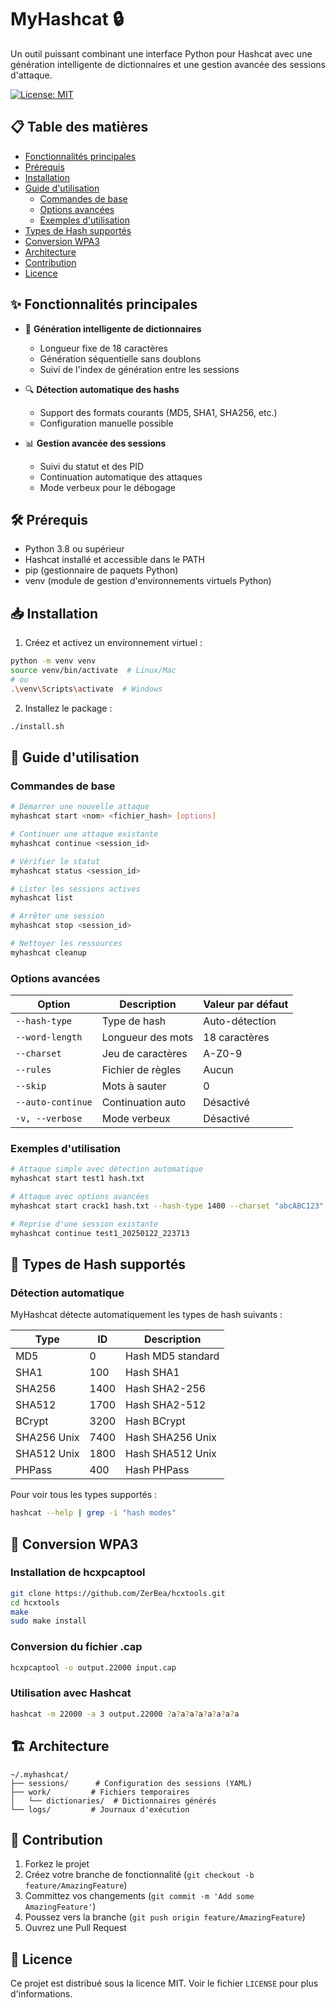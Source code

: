 # MyHashcat 🔒

Un outil puissant combinant une interface Python pour Hashcat avec une génération intelligente de dictionnaires et une gestion avancée des sessions d'attaque.

[![License: MIT](https://img.shields.io/badge/License-MIT-yellow.svg)](https://opensource.org/licenses/MIT)

## 📋 Table des matières

- [Fonctionnalités principales](#-fonctionnalités-principales)
- [Prérequis](#-prérequis)
- [Installation](#-installation)
- [Guide d'utilisation](#-guide-dutilisation)
  - [Commandes de base](#commandes-de-base)
  - [Options avancées](#options-avancées)
  - [Exemples d'utilisation](#exemples-dutilisation)
- [Types de Hash supportés](#-types-de-hash-supportés)
- [Conversion WPA3](#-conversion-wpa3)
- [Architecture](#-architecture)
- [Contribution](#-contribution)
- [Licence](#-licence)

## ✨ Fonctionnalités principales

- 🎯 **Génération intelligente de dictionnaires**
  - Longueur fixe de 18 caractères
  - Génération séquentielle sans doublons
  - Suivi de l'index de génération entre les sessions

- 🔍 **Détection automatique des hashs**
  - Support des formats courants (MD5, SHA1, SHA256, etc.)
  - Configuration manuelle possible

- 📊 **Gestion avancée des sessions**
  - Suivi du statut et des PID
  - Continuation automatique des attaques
  - Mode verbeux pour le débogage

## 🛠 Prérequis

- Python 3.8 ou supérieur
- Hashcat installé et accessible dans le PATH
- pip (gestionnaire de paquets Python)
- venv (module de gestion d'environnements virtuels Python)

## 📥 Installation

1. Créez et activez un environnement virtuel :
```bash
python -m venv venv
source venv/bin/activate  # Linux/Mac
# ou
.\venv\Scripts\activate  # Windows
```

2. Installez le package :
```bash
./install.sh
```

## 📖 Guide d'utilisation

### Commandes de base

```bash
# Démarrer une nouvelle attaque
myhashcat start <nom> <fichier_hash> [options]

# Continuer une attaque existante
myhashcat continue <session_id>

# Vérifier le statut
myhashcat status <session_id>

# Lister les sessions actives
myhashcat list

# Arrêter une session
myhashcat stop <session_id>

# Nettoyer les ressources
myhashcat cleanup
```

### Options avancées

| Option | Description | Valeur par défaut |
|--------|-------------|-------------------|
| `--hash-type` | Type de hash | Auto-détection |
| `--word-length` | Longueur des mots | 18 caractères |
| `--charset` | Jeu de caractères | A-Z0-9 |
| `--rules` | Fichier de règles | Aucun |
| `--skip` | Mots à sauter | 0 |
| `--auto-continue` | Continuation auto | Désactivé |
| `-v, --verbose` | Mode verbeux | Désactivé |

### Exemples d'utilisation

```bash
# Attaque simple avec détection automatique
myhashcat start test1 hash.txt

# Attaque avec options avancées
myhashcat start crack1 hash.txt --hash-type 1400 --charset "abcABC123" --auto-continue -v

# Reprise d'une session existante
myhashcat continue test1_20250122_223713
```

## 🔑 Types de Hash supportés

### Détection automatique

MyHashcat détecte automatiquement les types de hash suivants :

| Type | ID | Description |
|------|-----|-------------|
| MD5 | 0 | Hash MD5 standard |
| SHA1 | 100 | Hash SHA1 |
| SHA256 | 1400 | Hash SHA2-256 |
| SHA512 | 1700 | Hash SHA2-512 |
| BCrypt | 3200 | Hash BCrypt |
| SHA256 Unix | 7400 | Hash SHA256 Unix |
| SHA512 Unix | 1800 | Hash SHA512 Unix |
| PHPass | 400 | Hash PHPass |

Pour voir tous les types supportés :
```bash
hashcat --help | grep -i "hash modes"
```

## 📡 Conversion WPA3

### Installation de hcxpcaptool

```bash
git clone https://github.com/ZerBea/hcxtools.git
cd hcxtools
make
sudo make install
```

### Conversion du fichier .cap

```bash
hcxpcaptool -o output.22000 input.cap
```

### Utilisation avec Hashcat

```bash
hashcat -m 22000 -a 3 output.22000 ?a?a?a?a?a?a?a?a
```

## 🏗 Architecture

```
~/.myhashcat/
├── sessions/      # Configuration des sessions (YAML)
├── work/         # Fichiers temporaires
│   └── dictionaries/  # Dictionnaires générés
└── logs/         # Journaux d'exécution
```

## 🤝 Contribution

1. Forkez le projet
2. Créez votre branche de fonctionnalité (`git checkout -b feature/AmazingFeature`)
3. Committez vos changements (`git commit -m 'Add some AmazingFeature'`)
4. Poussez vers la branche (`git push origin feature/AmazingFeature`)
5. Ouvrez une Pull Request

## 📄 Licence

Ce projet est distribué sous la licence MIT. Voir le fichier `LICENSE` pour plus d'informations. 